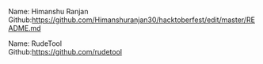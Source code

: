 Name: Himanshu Ranjan<br/>
Github:https://github.com/Himanshuranjan30/hacktoberfest/edit/master/README.md</br>


Name: RudeTool</br>
Github:https://github.com/rudetool</br>
